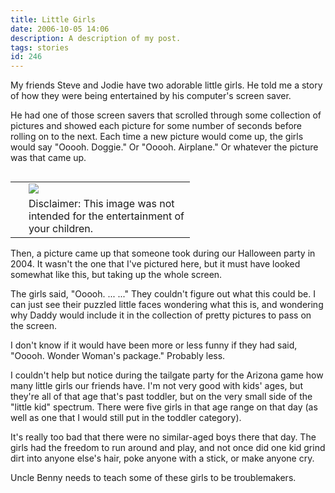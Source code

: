 ```yaml
---
title: Little Girls
date: 2006-10-05 14:06
description: A description of my post.
tags: stories
id: 246
---
```

My friends Steve and Jodie have two adorable little girls.  He told me a story of how they were being entertained by his computer's screen saver.

He had one of those screen savers that scrolled through some collection of pictures and showed each picture for some number of seconds before rolling on to the next.  Each time a new picture would come up, the girls would say "Ooooh.  Doggie."  Or "Ooooh.  Airplane."  Or whatever the picture was that came up.
<span class="spanEndPreview">&nbsp;</span>
<table cellpadding="2" align="left"><tr><td width="5" rowspan="2"><spacer type="block" width="5" height="1"></td><td width="250" ><img src="/img/ww-package.jpg"></td></tr><tr><td class="caption" width="250">Disclaimer:  This image was not intended for the entertainment of your children.</td></tr></table>

Then, a picture came up that someone took during our Halloween party in 2004.  It wasn't the one that I've pictured here, but it must have looked somewhat like this, but taking up the whole screen.

The girls said, "Ooooh.  ...  ..."  They couldn't figure out what this could be.  I can just see their puzzled little faces wondering what this is, and wondering why Daddy would include it in the collection of pretty pictures to pass on the screen.

I don't know if it would have been more or less funny if they had said, "Ooooh.  Wonder Woman's package."  Probably less.

I couldn't help but notice during the tailgate party for the Arizona game how many little girls our friends have.  I'm not very good with kids' ages, but they're all of that age that's past toddler, but on the very small side of the "little kid" spectrum.  There were five girls in that age range on that day (as well as one that I would still put in the toddler category).

It's really too bad that there were no similar-aged boys there that day.  The girls had the freedom to run around and play, and not once did one kid grind dirt into anyone else's hair, poke anyone with a stick, or make anyone cry.

Uncle Benny needs to teach some of these girls to be troublemakers.